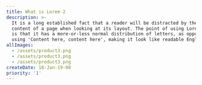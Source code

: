 ```yaml
---
title: What is Lorem 2
description: >-
  It is a long established fact that a reader will be distracted by the readable
  content of a page when looking at its layout. The point of using Lorem Ipsum
  is that it has a more-or-less normal distribution of letters, as opposed to
  using 'Content here, content here', making it look like readable English. 
allImages:
  - /assets/product3.png
  - /assets/product3.png
  - /assets/product3.png
createDate: 18-Jan-19-00
priority: '1'
---
```


